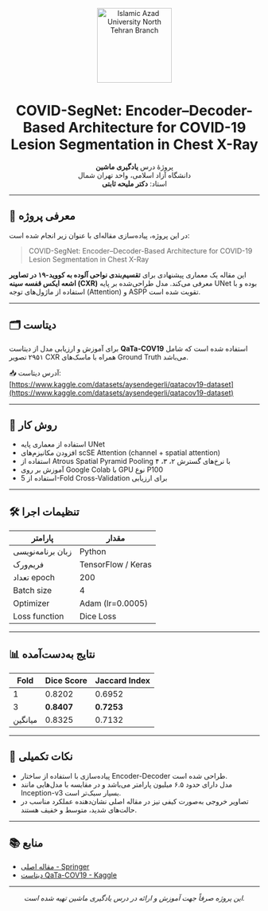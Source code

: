 <p align="center">
  <img src="https://upload.wikimedia.org/wikipedia/commons/thumb/e/e5/Islamic_Azad_University_Logo.svg/768px-Islamic_Azad_University_Logo.svg.png" alt="Islamic Azad University North Tehran Branch" width="150"/>
</p>

<h1 align="center">COVID-SegNet: Encoder–Decoder-Based Architecture for COVID-19 Lesion Segmentation in Chest X-Ray</h1>

<p align="center">
  پروژهٔ درس <strong>یادگیری ماشین</strong><br>
  دانشگاه آزاد اسلامی، واحد تهران شمال<br>
  استاد: <strong>دکتر ملیحه ثابتی</strong>
</p>

---

## 📄 معرفی پروژه

در این پروژه، پیاده‌سازی مقاله‌ای با عنوان زیر انجام شده است:

> COVID-SegNet: Encoder–Decoder-Based Architecture for COVID-19 Lesion Segmentation in Chest X-Ray

این مقاله یک معماری پیشنهادی برای **تقسیم‌بندی نواحی آلوده به کووید-۱۹ در تصاویر اشعه ایکس قفسه سینه (CXR)** معرفی می‌کند. مدل طراحی‌شده بر پایه UNet بوده و با استفاده از ماژول‌های توجه (Attention) و ASPP تقویت شده است.

---

## 🗂 دیتاست

برای آموزش و ارزیابی مدل از دیتاست **QaTa-COV19** استفاده شده است که شامل ۲۹۵۱ تصویر CXR همراه با ماسک‌های Ground Truth می‌باشد.

📥 آدرس دیتاست:  
[https://www.kaggle.com/datasets/aysendegerli/qatacov19-dataset](https://www.kaggle.com/datasets/aysendegerli/qatacov19-dataset)

---

## 🧠 روش کار

- استفاده از معماری پایه UNet
- افزودن مکانیزم‌های scSE Attention (channel + spatial attention)
- استفاده از Atrous Spatial Pyramid Pooling با نرخ‌های گسترش ۲، ۳، ۴
- آموزش بر روی Google Colab با GPU نوع P100
- استفاده از 5-Fold Cross-Validation برای ارزیابی

---

## 🛠 تنظیمات اجرا

| پارامتر | مقدار |
|---------|--------|
| زبان برنامه‌نویسی | Python |
| فریم‌ورک | TensorFlow / Keras |
| تعداد epoch | 200 |
| Batch size | 4 |
| Optimizer | Adam (lr=0.0005) |
| Loss function | Dice Loss |

---

## 📊 نتایج به‌دست‌آمده

| Fold | Dice Score | Jaccard Index |
|------|------------|----------------|
| 1    | 0.8202     | 0.6952         |
| 3    | **0.8407** | **0.7253**     |
| میانگین | 0.8325     | 0.7132         |

---

## 📌 نکات تکمیلی

- پیاده‌سازی با استفاده از ساختار Encoder-Decoder طراحی شده است.
- مدل دارای حدود ۶.۵ میلیون پارامتر می‌باشد و در مقایسه با مدل‌هایی مانند Inception-v3 بسیار سبک‌تر است.
- تصاویر خروجی به‌صورت کیفی نیز در مقاله اصلی نشان‌دهنده عملکرد مناسب در حالت‌های شدید، متوسط و خفیف هستند.

---

## 📚 منابع

- [مقاله اصلی - Springer](https://doi.org/10.1007/s00530-023-01096-9)
- [دیتاست QaTa-COV19 - Kaggle](https://www.kaggle.com/datasets/aysendegerli/qatacov19-dataset)

---

<p align="center"><i>این پروژه صرفاً جهت آموزش و ارائه در درس یادگیری ماشین تهیه شده است.</i></p>
